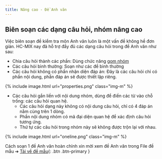```yaml
---
title: Nâng cao - Đề Anh văn
---
```


## Biên soạn các dạng câu hỏi, nhóm nâng cao

Việc biên soạn đề kiểm tra môn Anh văn luôn là một vấn đề không hề đơn giản. HC-MIX nay đã hỗ trợ đầy đủ các dạng câu hỏi trong đề Anh văn như sau:

- Chia câu hỏi thành các phần: Dùng chức năng [gom nhóm](/projects/hc-mix/group)
- Các câu hỏi bình thường: Soạn như các đề bình thường
- Các câu hỏi không có phần nhận diện đáp án: Đây là các câu hỏi chỉ có phần nội dung, phần đáp án sẽ được thiết lập riêng.

{% include image.html url="properties.png" class="img-m" %}

- Các câu hỏi gắn liền với nội dung nhóm, dùng để điền các từ vào chỗ trống: các câu hỏi quan hệ.
    + Các câu hỏi dạng này không có nội dung câu hỏi, chỉ có 4 đáp án nằm cùng trên 1 dòng.
    + Phần nội dung nhóm có mã đại diện quan hệ để xác định câu hỏi tương ứng.
    + Thứ tự các câu hỏi trong nhóm này sẽ không được trộn lại với nhau.

{% include image.html url="oneline.png" class="img-m" %}

Cách soạn 1 đề Anh văn hoàn chỉnh xin mời xem đề Anh văn trong File đề mẫu ➔ [Tải về đề mẫu](/download/hc-mix_demau.7z){: .btn .btn-primary }